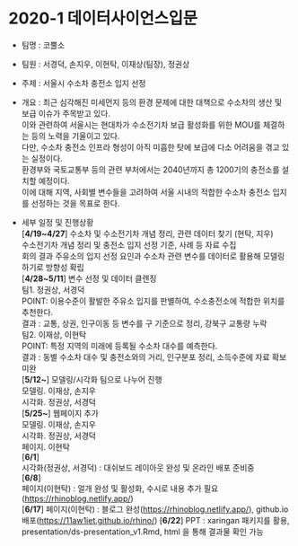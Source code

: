 # 2020-1 데이터사이언스입문
* 팀명 : 코뿔소 <br>
* 팀원 : 서경덕, 손지우, 이현탁, 이재상(팀장), 정권상 <br>
* 주제 : 서울시 수소차 충전소 입지 선정 <br>
* 개요 : 최근 심각해진 미세먼지 등의 환경 문제에 대한 대책으로 수소차의 생산 및 보급 이슈가 주목받고 있다. <br>
이와 관련하여 서울시는 현대차가 수소전기차 보급 활성화를 위한 MOU를 체결하는 등의 노력을 기울이고 있다. <br>
다만, 수소차 충전소 인프라 형성이 아직 미흡한 탓에 보급에 다소 어려움을 겪고 있는 실정이다. <br>
환경부와 국토교통부 등의 관련 부처에서는 2040년까지 총 1200기의 충전소를 설치할 예정이다. <br>
이에 대해 지역, 사회별 변수들을 고려하여 서울 시내의 적합한 수소차 충전소 입지를 선정하는 것을 목표로 한다. <br>

* 세부 일정 및 진행상황<br>
[**4/19~4/27**] 수소차 및 수소전기차 개념 정리, 관련 데이터 찾기 (현탁, 지우) <br>
수소전기차 개념 정리 및 충전소 입지 선정 기준, 사례 등 자료 수집 <br>
회의 결과 주유소의 입지 선정 요인과 수소차 관련 변수를 데이터로 활용해 모델링하기로 방향성 확립 <br>
[**4/28~5/11**] 변수 선정 및 데이터 클렌징<br>
팀1. 정권상, 서경덕<br>
POINT: 이용수준이 활발한 주유소 입지를 판별하여, 수소충전소에 적합한 위치를 추천한다.<br>
결과 : 교통, 상권, 인구이동 등 변수를 구 기준으로 정리, 강북구 교통량 누락<br>
팀2. 이재상, 이현탁<br>
POINT: 특정 지역의 미래에 등록될 수소차 대수를 예측한다.<br>
결과 : 동별 수소차 대수 및 충전소와의 거리, 인구분포 정리, 소득수준에 자료 확보 미완<br>
[**5/12~**] 모델링/시각화 팀으로 나누어 진행<br>
모델링. 이재상, 손지우<br>
시각화. 정권상, 서경덕<br>
[**5/25~**] 웹페이지 추가<br>
모델링. 이재상, 손지우<br>
시각화. 정권상, 서경덕<br>
페이지. 이현탁<br>
[**6/1**]<br>
시각화(정권상, 서경덕) : 대쉬보드 레이아웃 완성 및 온라인 배포 준비중<br>
[**6/8**]<br>
페이지(이현탁) : 얼개 완성 및 활성화, 수시로 내용 추가 필요 (https://rhinoblog.netlify.app/) <br>
[**6/17**]
페이지(이현탁) : 블로그 완성(https://rhinoblog.netlify.app/), github.io 배포(https://11aw1iet.github.io/rhino/)
[**6/22**]
PPT : xaringan 패키지를 활용, presentation/ds-presentation_v1.Rmd, html 을 통해 결과물 확인 가능
